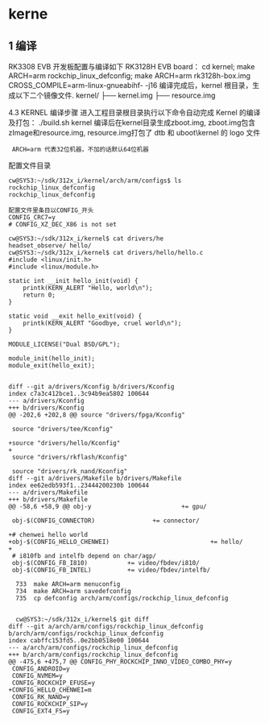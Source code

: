 



# kerne

## 1 编译

RK3308 EVB 开发板配置与编译如下 RK3128H EVB board：
cd kernel;
make ARCH=arm rockchip_linux_defconfig;
make ARCH=arm rk3128h-box.img CROSS_COMPILE=arm-linux-gnueabihf- -j16
编译完成后，kernel 根目录，生成以下二个镜像文件.
kernel/
├── kernel.img
├── resource.img



4.3 KERNEL  编译步骤
进入工程目录根目录执行以下命令自动完成 Kernel 的编译及打包：
./build.sh kernel
编译后在kernel目录生成zboot.img, zboot.img包含zImage和resource.img, resource.img打包了
dtb 和 uboot\kernel 的 logo 文件

```
 ARCH=arm 代表32位机器，不加的话默认64位机器
```

配置文件目录

```
cw@SYS3:~/sdk/312x_i/kernel/arch/arm/configs$ ls rockchip_linux_defconfig 
rockchip_linux_defconfig

配置文件里条目以CONFIG_开头
CONFIG_CRC7=y
# CONFIG_XZ_DEC_X86 is not set
```







```
cw@SYS3:~/sdk/312x_i/kernel$ cat drivers/he
headset_observe/ hello/           
cw@SYS3:~/sdk/312x_i/kernel$ cat drivers/hello/hello.c
#include <linux/init.h>
#include <linux/module.h>
 
static int __init hello_init(void) {
    printk(KERN_ALERT "Hello, world\n");
    return 0;
}
 
static void __exit hello_exit(void) {
    printk(KERN_ALERT "Goodbye, cruel world\n");
}
 
MODULE_LICENSE("Dual BSD/GPL");
 
module_init(hello_init);
module_exit(hello_exit);


diff --git a/drivers/Kconfig b/drivers/Kconfig
index c7a3c412bce1..3c94b9ea5802 100644
--- a/drivers/Kconfig
+++ b/drivers/Kconfig
@@ -202,6 +202,8 @@ source "drivers/fpga/Kconfig"
 
 source "drivers/tee/Kconfig"
 
+source "drivers/hello/Kconfig"
+
 source "drivers/rkflash/Kconfig"
 
 source "drivers/rk_nand/Kconfig"
diff --git a/drivers/Makefile b/drivers/Makefile
index ee62edb593f1..23444200230b 100644
--- a/drivers/Makefile
+++ b/drivers/Makefile
@@ -58,6 +58,9 @@ obj-y                         += gpu/
 
 obj-$(CONFIG_CONNECTOR)                += connector/
 
+# chenwei hello world
+obj-$(CONFIG_HELLO_CHENWEI)                            += hello/
+
 # i810fb and intelfb depend on char/agp/
 obj-$(CONFIG_FB_I810)           += video/fbdev/i810/
 obj-$(CONFIG_FB_INTEL)          += video/fbdev/intelfb/
```



```
  733  make ARCH=arm menuconfig
  734  make ARCH=arm savedefconfig
  735  cp defconfig arch/arm/configs/rockchip_linux_defconfig
  
  
  cw@SYS3:~/sdk/312x_i/kernel$ git diff
diff --git a/arch/arm/configs/rockchip_linux_defconfig b/arch/arm/configs/rockchip_linux_defconfig
index cabffc153fd5..0e2bb0518e00 100644
--- a/arch/arm/configs/rockchip_linux_defconfig
+++ b/arch/arm/configs/rockchip_linux_defconfig
@@ -475,6 +475,7 @@ CONFIG_PHY_ROCKCHIP_INNO_VIDEO_COMBO_PHY=y
 CONFIG_ANDROID=y
 CONFIG_NVMEM=y
 CONFIG_ROCKCHIP_EFUSE=y
+CONFIG_HELLO_CHENWEI=m
 CONFIG_RK_NAND=y
 CONFIG_ROCKCHIP_SIP=y
 CONFIG_EXT4_FS=y
```

